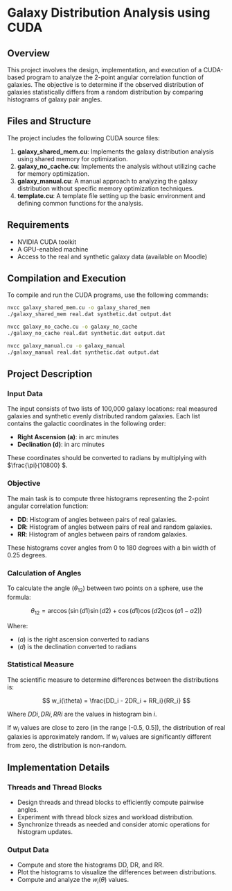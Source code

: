 # Galaxy Distribution Analysis using CUDA

## Overview
This project involves the design, implementation, and execution of a CUDA-based program to analyze the 2-point angular correlation function of galaxies. The objective is to determine if the observed distribution of galaxies statistically differs from a random distribution by comparing histograms of galaxy pair angles.

## Files and Structure

The project includes the following CUDA source files:

1. **galaxy_shared_mem.cu**: Implements the galaxy distribution analysis using shared memory for optimization.
2. **galaxy_no_cache.cu**: Implements the analysis without utilizing cache for memory optimization.
3. **galaxy_manual.cu**: A manual approach to analyzing the galaxy distribution without specific memory optimization techniques.
4. **template.cu**: A template file setting up the basic environment and defining common functions for the analysis.

## Requirements

- NVIDIA CUDA toolkit
- A GPU-enabled machine
- Access to the real and synthetic galaxy data (available on Moodle)


## Compilation and Execution
To compile and run the CUDA programs, use the following commands:
```bash
nvcc galaxy_shared_mem.cu -o galaxy_shared_mem
./galaxy_shared_mem real.dat synthetic.dat output.dat

nvcc galaxy_no_cache.cu -o galaxy_no_cache
./galaxy_no_cache real.dat synthetic.dat output.dat

nvcc galaxy_manual.cu -o galaxy_manual
./galaxy_manual real.dat synthetic.dat output.dat
```
## Project Description

### Input Data

The input consists of two lists of 100,000 galaxy locations: real measured galaxies and synthetic evenly distributed random galaxies. Each list contains the galactic coordinates in the following order:

- **Right Ascension (a)**: in arc minutes
- **Declination (d)**: in arc minutes

These coordinates should be converted to radians by multiplying with $\frac{\pi}{10800} $.

### Objective

The main task is to compute three histograms representing the 2-point angular correlation function:

- **DD**: Histogram of angles between pairs of real galaxies.
- **DR**: Histogram of angles between pairs of real and random galaxies.
- **RR**: Histogram of angles between pairs of random galaxies.

These histograms cover angles from 0 to 180 degrees with a bin width of 0.25 degrees.

### Calculation of Angles

To calculate the angle $( \theta_{12} )$ between two points on a sphere, use the formula:

$$\theta_{12} = \arccos(\sin(d1)\sin(d2) + \cos(d1)\cos(d2)\cos(a1 - a2)) $$

Where:
- $( a )$ is the right ascension converted to radians
- $( d )$ is the declination converted to radians

### Statistical Measure

The scientific measure to determine differences between the distributions is:

$$ w_i(\theta) = \frac{DD_i - 2DR_i + RR_i}{RR_i} $$

Where $DDi, DRi, RRi$ are the values in histogram bin $i$.

If $w_i$ values are close to zero (in the range [-0.5, 0.5]), the distribution of real galaxies is approximately random. If $w_i$ values are significantly different from zero, the distribution is non-random.

## Implementation Details

### Threads and Thread Blocks

- Design threads and thread blocks to efficiently compute pairwise angles.
- Experiment with thread block sizes and workload distribution.
- Synchronize threads as needed and consider atomic operations for histogram updates.

### Output Data

- Compute and store the histograms DD, DR, and RR.
- Plot the histograms to visualize the differences between distributions.
- Compute and analyze the $w_i(\theta)$ values.

